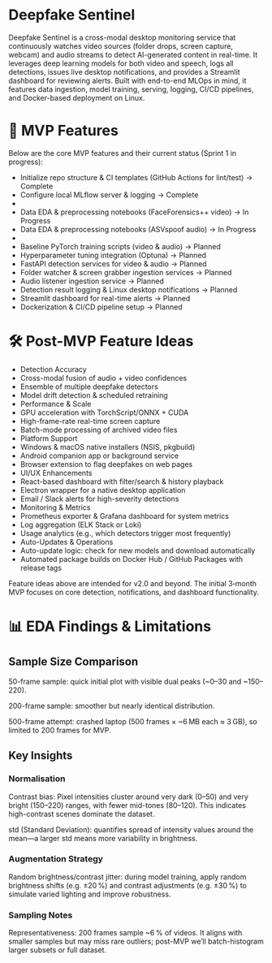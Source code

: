 # Deepfake Sentinel

Deepfake Sentinel is a cross-modal desktop monitoring service that continuously watches video sources (folder drops, screen capture, webcam) and audio streams to detect AI-generated content in real-time. It leverages deep learning models for both video and speech, logs all detections, issues live desktop notifications, and provides a Streamlit dashboard for reviewing alerts. Built with end-to-end MLOps in mind, it features data ingestion, model training, serving, logging, CI/CD pipelines, and Docker-based deployment on Linux.

# 🚀 MVP Features

Below are the core MVP features and their current status (Sprint 1 in progress):

- Initialize repo structure & CI templates (GitHub Actions for lint/test) -> Complete
- Configure local MLflow server & logging -> Complete
- 
- Data EDA & preprocessing notebooks (FaceForensics++ video) -> In Progress
- Data EDA & preprocessing notebooks (ASVspoof audio) -> In Progress
- 
- Baseline PyTorch training scripts (video & audio) -> Planned
- Hyperparameter tuning integration (Optuna) -> Planned
- FastAPI detection services for video & audio -> Planned
- Folder watcher & screen grabber ingestion services -> Planned
- Audio listener ingestion service -> Planned
- Detection result logging & Linux desktop notifications -> Planned
- Streamlit dashboard for real-time alerts -> Planned
- Dockerization & CI/CD pipeline setup ->  Planned

# 🛠 Post-MVP Feature Ideas

- Detection Accuracy
- Cross-modal fusion of audio + video confidences
- Ensemble of multiple deepfake detectors
- Model drift detection & scheduled retraining
- Performance & Scale
- GPU acceleration with TorchScript/ONNX + CUDA
- High-frame-rate real-time screen capture
- Batch-mode processing of archived video files
- Platform Support
- Windows & macOS native installers (NSIS, pkgbuild)
- Android companion app or background service
- Browser extension to flag deepfakes on web pages
- UI/UX Enhancements
- React-based dashboard with filter/search & history playback
- Electron wrapper for a native desktop application
- Email / Slack alerts for high-severity detections
- Monitoring & Metrics
- Prometheus exporter & Grafana dashboard for system metrics
- Log aggregation (ELK Stack or Loki)
- Usage analytics (e.g., which detectors trigger most frequently)
- Auto-Updates & Operations
- Auto-update logic: check for new models and download automatically
- Automated package builds on Docker Hub / GitHub Packages with release tags

Feature ideas above are intended for v2.0 and beyond. The initial 3‑month MVP focuses on core detection, notifications, and dashboard functionality.

# 📊 EDA Findings & Limitations

## Sample Size Comparison

50-frame sample: quick initial plot with visible dual peaks (~0–30 and ~150–220).

200-frame sample: smoother but nearly identical distribution.

500-frame attempt: crashed laptop (500 frames × ~6 MB each ≈ 3 GB), so limited to 200 frames for MVP.

## Key Insights
### Normalisation

Contrast bias: Pixel intensities cluster around very dark (0–50) and very bright (150–220) ranges, with fewer mid-tones (80–120). This indicates high-contrast scenes dominate the dataset.

std (Standard Deviation): quantifies spread of intensity values around the mean—a larger std means more variability in brightness.

### Augmentation Strategy

Random brightness/contrast jitter: during model training, apply random brightness shifts (e.g. ±20 %) and contrast adjustments (e.g. ±30 %) to simulate varied lighting and improve robustness.

### Sampling Notes

Representativeness: 200 frames sample ~6 % of videos. It aligns with smaller samples but may miss rare outliers; post-MVP we’ll batch-histogram larger subsets or full dataset.
